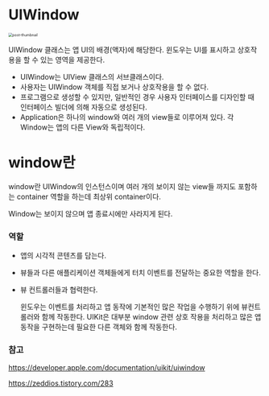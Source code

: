 # UIWindow

<img src="https://media.vlpt.us/images/ellyheetov/post/34761d80-2f33-40e7-a437-0ee4fad89c1f/Screen%20Shot%202021-02-11%20at%201.05.02%20PM.png" alt="post-thumbnail" style="zoom:50%;" />

UIWindow 클래스는 앱 UI의 배경(액자)에 해당한다. 윈도우는 UI를 표시하고 상호작용을 할 수 있는 영역을 제공한다. 

+ UIWindow는 UIView 클래스의 서브클래스이다. 
+ 사용자는 UIWindow 객체를 직접 보거나 상호작용을 할 수 없다. 
+ 프로그램으로 생성할 수 있지만, 일반적인 경우 사용자 인터페이스를 디자인할 때 인터페이스 빌더에 의해 자동으로 생성된다. 
+ Application은 하나의 window와 여러 개의 view들로 이루어져 있다. 각 Window는 앱의 다른 View와 독립적이다. 

# window란

window란 UIWindow의 인스턴스이며 여러 개의 보이지 않는 view들 까지도 포함하는 container 역할을 하는데 최상위 container이다.

Window는 보이지 않으며 앱 종료시에만 사라지게 된다. 

### 역할

+ 앱의 시각적 콘텐츠를 담는다.

+ 뷰들과 다른 애플리케이션 객체들에게 터치 이벤트를 전달하는 중요한 역할을 한다. 

+ 뷰 컨트롤러들과 협력한다. 

  윈도우는 이벤트를 처리하고 앱 동작에 기본적인 많은 작업을 수행하기 위에 뷰컨트롤러와 함께 작동한다. UIKit은 대부분 window 관련 상호 작용을 처리하고 많은 앱 동작을 구현하는데 필요한 다른 객체와 함께 작동한다. 



### 참고

https://developer.apple.com/documentation/uikit/uiwindow

https://zeddios.tistory.com/283


